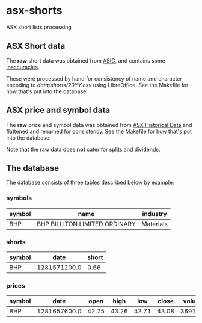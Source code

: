 # asx-shorts
ASX short lists processing

## ASX Short data

The **raw** short data was obtained from
[ASIC](https://asic.gov.au/regulatory-resources/markets/short-selling/short-selling-reports-notice/), and
contains some [inaccuracies](https://asic.gov.au/regulatory-resources/markets/short-selling/short-selling-reports-notice/).

These were processed by hand for consistency of name and character encoding to _data/shorts/20YY.csv_ using LibreOffice.  See the Makefile for how that's put
into the database.

## ASX price and symbol data

The **raw** price and symbol data was obtained from
[ASX Historical Data](https://www.asxhistoricaldata.com/archive/) and flattened
and renamed for consistency. See the Makefile for how that's put into the
database.

Note that the raw data does **not** cater for splits and dividends.

## The database

The database consists of three tables described below by example:

### symbols
symbol | name | industry
------ | ---- | ---
BHP    | BHP BILLITON LIMITED ORDINARY | Materials

### shorts
symbol | date | short
------ | ---- | -------
BHP    | 1281571200.0 | 0.66

### prices
symbol | date | open | high | low | close | volume
------ | ---- | ---- | ---- | --- | ----- | ------
BHP    | 1281657600.0 | 42.75 | 43.26 | 42.71 | 43.08 | 3691070
